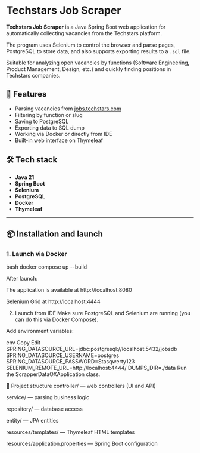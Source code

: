 # Techstars Job Scraper

**Techstars Job Scraper** is a Java Spring Boot web application for automatically collecting vacancies from the Techstars platform.

The program uses Selenium to control the browser and parse pages, PostgreSQL to store data, and also supports exporting results to a `.sql` file.

Suitable for analyzing open vacancies by functions (Software Engineering, Product Management, Design, etc.) and quickly finding positions in Techstars companies.

## 🚀 Features
- Parsing vacancies from [jobs.techstars.com](https://jobs.techstars.com)
- Filtering by function or slug
- Saving to PostgreSQL
- Exporting data to SQL dump
- Working via Docker or directly from IDE
- Built-in web interface on Thymeleaf

## 🛠️ Tech stack
- **Java 21**
- **Spring Boot**
- **Selenium**
- **PostgreSQL**
- **Docker**
- **Thymeleaf**

---

## 📦 Installation and launch

### 1. Launch via Docker
bash
docker compose up --build

After launch:

The application is available at http://localhost:8080

Selenium Grid at http://localhost:4444

2. Launch from IDE
Make sure PostgreSQL and Selenium are running (you can do this via Docker Compose).

Add environment variables:

env
Copy
Edit
SPRING_DATASOURCE_URL=jdbc:postgresql://localhost:5432/jobsdb
SPRING_DATASOURCE_USERNAME=postgres
SPRING_DATASOURCE_PASSWORD=Stasqwerty123
SELENIUM_REMOTE_URL=http://localhost:4444/
DUMPS_DIR=./data
Run the ScrapperDataOXApplication class.

📂 Project structure
controller/ — web controllers (UI and API)

service/ — parsing business logic

repository/ — database access

entity/ — JPA entities

resources/templates/ — Thymeleaf HTML templates

resources/application.properties — Spring Boot configuration

